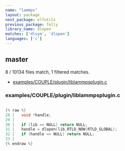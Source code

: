 ```yaml
---
name: "lammps"
layout: package
next_package: elfutils
previous_package: folly
library_name: dlopen
matches: ['dlsym', 'dlopen']
languages: ['c']
---
```

## master
8 / 10134 files match, 1 filtered matches.

 - [examples/COUPLE/plugin/liblammpsplugin.c](#examplescouplepluginliblammpspluginc)

### examples/COUPLE/plugin/liblammpsplugin.c

```c

{% raw %}
28 |   void *handle;
29 | 
30 |   if (lib == NULL) return NULL;
31 |   handle = dlopen(lib,RTLD_NOW|RTLD_GLOBAL);
32 |   if (handle == NULL) return NULL;
33 |   
{% endraw %}

```